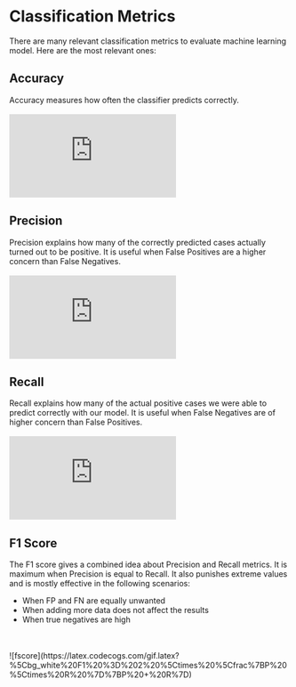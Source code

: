 # Classification Metrics

There are many relevant classification metrics to evaluate machine learning model.
Here are the most relevant ones:

## Accuracy
Accuracy measures how often the classifier predicts correctly.
<br>
<br>
![accuracy](https://latex.codecogs.com/gif.latex?%5Cbg_white%20Accuracy%20%3D%20%5Cfrac%7BTP%20&plus;%20TN%7D%7B%5Ctext%7BSample%20Size%7D%7D)

## Precision
Precision explains how many of the correctly predicted cases actually turned out to be positive. It is useful when False Positives are a higher concern than False Negatives.
<br>
<br>
![precision](https://latex.codecogs.com/gif.latex?%5Cbg_white%20Precision%20%3D%20%5Cfrac%7BTP%7D%7BTP%20&plus;%20FP%7D)

## Recall
Recall explains how many of the actual positive cases we were able to predict correctly with our model. It is useful when False Negatives are of higher concern than False Positives.
<br>
<br>
![recall](https://latex.codecogs.com/gif.latex?%5Cbg_white%20Recall%20%3D%20%5Cfrac%7BTP%7D%7BTP%20&plus;%20FN%7D)

## F1 Score
The F1 score gives a combined idea about Precision and Recall metrics. It is maximum when Precision is equal to Recall.
It also punishes extreme values and is mostly effective in the following scenarios:
* When FP and FN are equally unwanted
* When adding more data does not affect the results
* When true negatives are high
<br>
<br>
![fscore](https://latex.codecogs.com/gif.latex?%5Cbg_white%20F1%20%3D%202%20%5Ctimes%20%5Cfrac%7BP%20%5Ctimes%20R%20%7D%7BP%20&plus;%20R%7D)
<br>

